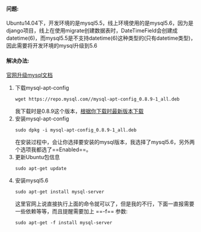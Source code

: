 #### 问题:
Ubuntu14.04下，开发环境的是mysql5.5，线上环境使用的是mysql5.6，因为是django项目，线上在使用migrate创建数据表时，DateTimeField会创建成datetime(6)，而mysql5.5是不支持datetime(6)这种类型的(只有datetime类型)，因此需要将开发环境的mysql升级到5.6
#### 解决办法:
[官网升级mysql文档](https://dev.mysql.com/doc/mysql-apt-repo-quick-guide/en/#repo-qg-apt-upgrading)
1. 下载mysql-apt-config
    ```
    wget https://repo.mysql.com//mysql-apt-config_0.8.9-1_all.deb
    ```
    我下载时是0.8.9这个版本，[根据你下载时最新版本下载](https://dev.mysql.com/downloads/repo/apt/)
2. 安装mysql-apt-config
    ```
    sudo dpkg -i mysql-apt-config_0.8.9-1_all.deb
    ```
    在安装过程中，会让你选择要安装的mysql版本，我选择了mysql5.6，另外两个选项我都选了==Enabled==。
3. 更新Ubuntu包信息
    ```
    sudo apt-get update
    ```
4. 安装mysql5.6
    ```
    sudo apt-get install mysql-server
    ```
    这里官网上说直接执行上面的命令就可以了，但是我的不行，下面一直报需要一些依赖等等，而且提醒需要加上 ==-f== 参数:
    ```
    sudo apt-get -f install mysql-server
    ```